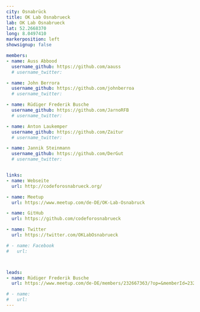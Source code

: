 ```yaml
---
city: Osnabrück
title: OK Lab Osnabrueck
lab: OK Lab Osnabrueck
lat: 52.2668370
long: 8.0497410
markerposition: left
showsignup: false

members:
- name: Auss Abbood
  username_github: https://github.com/aauss
  # username_twitter:

- name: John Berrora
  username_github: https://github.com/johnberroa
  # username_twitter:

- name: Rüdiger Frederik Busche
  username_github: https://github.com/JarnoRFB
  # username_twitter:

- name: Anton Laukemper
  username_github: https://github.com/Zaitur
  # username_twitter:

- name: Jannik Steinmann
  username_github: https://github.com/DerGut
  # username_twitter:


links:
- name: Webseite
  url: http://codeforosnabrueck.org/

- name: Meetup
  url: https://www.meetup.com/de-DE/OK-Lab-Osnabruck

- name: GitHub
  url: https://github.com/codeforosnabrueck

- name: Twitter
  url: https://twitter.com/OKLabOsnabrueck

# - name: Facebook
#   url:



leads:
- name: Rüdiger Frederik Busche
  url: https://www.meetup.com/de-DE/members/232667363/?op=&memberId=232667363

# - name:
#   url:
---
```

